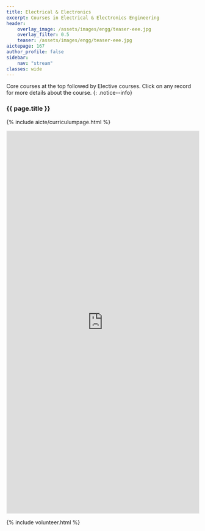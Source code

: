 ```yaml
---
title: Electrical & Electronics
excerpt: Courses in Electrical & Electronics Engineering
header:
    overlay_image: /assets/images/engg/teaser-eee.jpg
    overlay_filter: 0.5
    teaser: /assets/images/engg/teaser-eee.jpg
aictepage: 167
author_profile: false
sidebar:
    nav: "stream"
classes: wide
---
```

Core courses at the top followed by Elective courses.
Click on any record for more details about the course.
{: .notice--info}

### {{ page.title }}
{% include aicte/curriculumpage.html %}

<iframe class="airtable-embed" src="https://airtable.com/embed/shrZUBDM0NmbhWhO7?backgroundColor=teal" frameborder="0" onmousewheel="" width="100%" height="1000" style="background: transparent; border: 0.5px solid #eee;"></iframe>

{% include volunteer.html %}